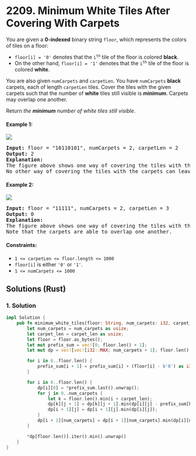 # 2209. Minimum White Tiles After Covering With Carpets
You are given a **0-indexed** binary string `floor`, which represents the colors of tiles on a floor:

* `floor[i] = '0'` denotes that the <code>i<sup>th</sup></code> tile of the floor is colored **black**.
* On the other hand, `floor[i] = '1'` denotes that the <code>i<sup>th</sup></code> tile of the floor is colored **white**.

You are also given `numCarpets` and `carpetLen`. You have `numCarpets` **black** carpets, each of length `carpetLen` tiles. Cover the tiles with the given carpets such that the number of **white** tiles still visible is **minimum**. Carpets may overlap one another.

Return *the **minimum** number of white tiles still visible*.

#### Example 1:
![](https://assets.leetcode.com/uploads/2022/02/10/ex1-1.png)
<pre>
<strong>Input:</strong> floor = "10110101", numCarpets = 2, carpetLen = 2
<strong>Output:</strong> 2
<strong>Explanation:</strong>
The figure above shows one way of covering the tiles with the carpets such that only 2 white tiles are visible.
No other way of covering the tiles with the carpets can leave less than 2 white tiles visible.
</pre>

#### Example 2:
![](https://assets.leetcode.com/uploads/2022/02/10/ex2.png)
<pre>
<strong>Input:</strong> floor = "11111", numCarpets = 2, carpetLen = 3
<strong>Output:</strong> 0
<strong>Explanation:</strong>
The figure above shows one way of covering the tiles with the carpets such that no white tiles are visible.
Note that the carpets are able to overlap one another.
</pre>

#### Constraints:
* `1 <= carpetLen <= floor.length <= 1000`
* `floor[i]` is either `'0'` or `'1'`.
* `1 <= numCarpets <= 1000`

## Solutions (Rust)

### 1. Solution
```Rust
impl Solution {
    pub fn minimum_white_tiles(floor: String, num_carpets: i32, carpet_len: i32) -> i32 {
        let num_carpets = num_carpets as usize;
        let carpet_len = carpet_len as usize;
        let floor = floor.as_bytes();
        let mut prefix_sum = vec![0; floor.len() + 1];
        let mut dp = vec![vec![i32::MAX; num_carpets + 1]; floor.len() + 1];

        for i in 0..floor.len() {
            prefix_sum[i + 1] = prefix_sum[i] + (floor[i] - b'0') as i32;
        }

        for i in 0..floor.len() {
            dp[i][0] = *prefix_sum.last().unwrap();
            for j in 0..num_carpets {
                let k = floor.len().min(i + carpet_len);
                dp[k][j + 1] = dp[k][j + 1].min(dp[i][j] - prefix_sum[k] + prefix_sum[i]);
                dp[i + 1][j] = dp[i + 1][j].min(dp[i][j]);
            }
            dp[i + 1][num_carpets] = dp[i + 1][num_carpets].min(dp[i][num_carpets]);
        }

        *dp[floor.len()].iter().min().unwrap()
    }
}
```
